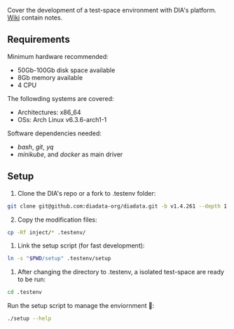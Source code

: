 Cover the development of a test-space environment with DIA's platform. [Wiki](https://github.com/alexjorgef/diatestsuite/wiki) contain notes.

## Requirements

Minimum hardware recommended:

* 50Gb-100Gb disk space available
* 8Gb memory available
* 4 CPU

The followding systems are covered:

* Architectures: x86_64
* OSs: Arch Linux v6.3.6-arch1-1

Software dependencies needed:

* *bash*, *git*, *yq*
* *minikube*, and *docker* as main driver

## Setup

1. Clone the DIA's repo or a fork to .testenv folder:

```sh
git clone git@github.com:diadata-org/diadata.git -b v1.4.261 --depth 1 .testenv
```

2. Copy the modification files:

```sh
cp -Rf inject/* .testenv/
```

1. Link the setup script (for fast development):

```sh
ln -s "$PWD/setup" .testenv/setup
```

1. After changing the directory to .testenv, a isolated test-space are ready to be run:

```sh
cd .testenv
```

Run the setup script to manage the enviornment 🚀:

```sh
./setup --help
```